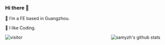 ### Hi there 👋

<p align="left">
  
🔭 I’m a FE based in Guangzhou.

🌱 I like Coding.

</p>
<img align="right" src="https://github-readme-stats.vercel.app/api?username=samyzh&show_icons=true&theme=vue&count_private=true" alt="samyzh's github stats"/>

<!-- ![Vben's github stats](https://github-readme-stats.vercel.app/api?username=samyzh&show_icons=true&theme=vue&count_private=true)-->

![visitor](https://visitor-badge.glitch.me/badge?page_id=samyzh)

<!--![Top Langs](https://github-readme-stats.vercel.app/api/top-langs/?username=samyzh)-->

<!--
**samyzh/samyzh** is a ✨ _special_ ✨ repository because its `README.md` (this file) appears on your GitHub profile.

Here are some ideas to get you started:

- 🔭 I’m currently working on ...
- 🌱 I’m currently learning ...
- 👯 I’m looking to collaborate on ...
- 🤔 I’m looking for help with ...
- 💬 Ask me about ...
- 📫 How to reach me: ...
- 😄 Pronouns: ...
- ⚡ Fun fact: ...
-->
